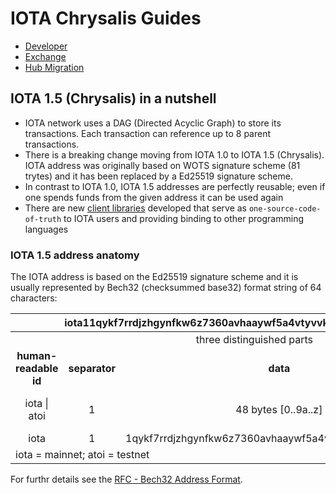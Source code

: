 # IOTA Chrysalis Guides

- [Developer](./dev_guide.md)
- [Exchange](./exchange_guide.md)
- [Hub Migration](./hub_guide.md)


## IOTA 1.5 (Chrysalis) in a nutshell
* IOTA network uses a DAG (Directed Acyclic Graph) to store its transactions. Each transaction can reference up to 8 parent transactions.
* There is a breaking change moving from IOTA 1.0 to IOTA 1.5 (Chrysalis). IOTA address was originally based on WOTS signature scheme (81 trytes) and it has been replaced by a Ed25519 signature scheme.
* In contrast to IOTA 1.0, IOTA 1.5 addresses are perfectly reusable;  even if one spends funds from the given address it can be used again
* There are new [client libraries](../libraries/overview.md) developed that serve as `one-source-code-of-truth` to IOTA users and providing binding to other programming languages 

### IOTA 1.5 address anatomy
The IOTA address is based on the Ed25519 signature scheme and it is usually represented by Bech32 (checksummed base32) format string of 64 characters:

<table>
    <thead>
        <tr>
            <th colspan=4><center>iota11qykf7rrdjzhgynfkw6z7360avhaaywf5a4vtyvvk6a06gcv5y7sksu7n5cs</center></th>
        </tr>
    </thead>
    <tbody>
        <tr>
            <td colspan=4><center>three distinguished parts</center></td>
        </tr>
        <tr>
            <td><center><strong>human-readable id</strong></center></td>
            <td><center><strong>separator</strong></center></td>
            <td><center><strong>data</strong></center></td>
            <td><center><strong>checksum</strong></center></td>
        </tr>
        <tr>
            <td><center>iota | atoi</center></td>
            <td><center>1</center></td>
            <td><center>48 bytes [0..9a..z]</center></td>
            <td><center>6 characters [0..9a..z]</center></td>
        </tr>
        <tr>
            <td><center>iota</center></td>
            <td><center>1</center></td>
            <td><center>1qykf7rrdjzhgynfkw6z7360avhaaywf5a4vtyvvk6a06gcv5y7sks</center></td>
            <td><center>u7n5cs</center></td>
        </tr>
        <tr>
            <td colspan=4>iota = mainnet; atoi = testnet</td>
        </tr>
    </tbody>
</table>

For furthr details see the [RFC - Bech32 Address Format](https://github.com/Wollac/protocol-rfcs/blob/bech32-address-format/text/0020-bech32-address-format/0020-bech32-address-format.md).

